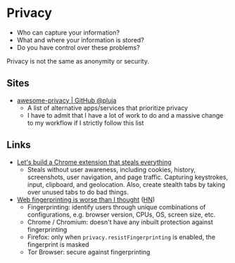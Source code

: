 # Privacy

- Who can capture your information?
- What and where your information is stored?
- Do you have control over these problems?

Privacy is not the same as anonymity or security.

## Sites

- [awesome-privacy | GitHub @pluja](https://github.com/pluja/awesome-privacy)
  - A list of alternative apps/services that prioritize privacy
  - I have to admit that I have a lot of work to do and a massive change to my
    workflow if I strictly follow this list

## Links

- [Let's build a Chrome extension that steals everything](https://mattfrisbie.substack.com/p/spy-chrome-extension)
  - Steals without user awareness, including cookies, history, screenshots, user
    navigation, and page traffic. Capturing keystrokes, input, clipboard, and
    geolocation. Also, create stealth tabs by taking over unused tabs to do bad
    things.
- [Web fingerprinting is worse than I thought](https://www.bitestring.com/posts/2023-03-19-web-fingerprinting-is-worse-than-I-thought.html)
  ([HN](https://news.ycombinator.com/item?id=35243355))
  - Fingerprinting: identify users through unique combinations of
    configurations, e.g. browser version, CPUs, OS, screen size, etc.
  - Chrome / Chromium: doesn't have any inbuilt protection against
    fingerprinting
  - Firefox: only when `privacy.resistFingerprinting` is enabled, the
    fingerprint is masked
  - Tor Browser: secure against fingerprinting
